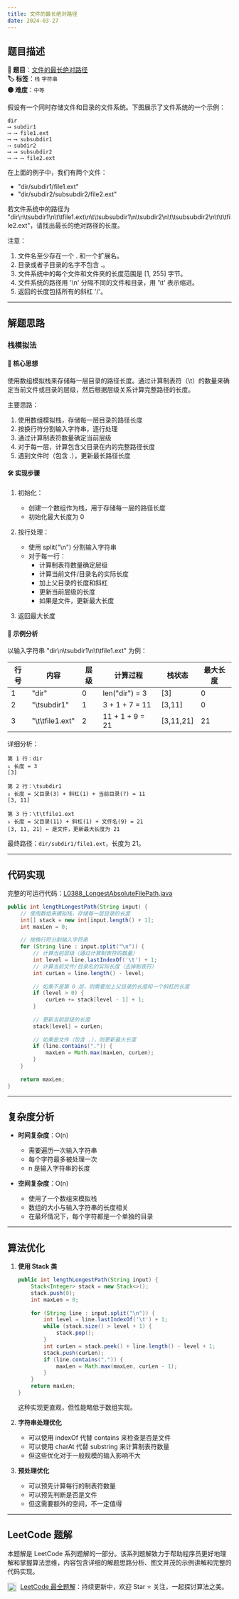 ```yaml
---
title: 文件的最长绝对路径
date: 2024-03-27
---
```


## 题目描述

**🔗 题目**：[文件的最长绝对路径](https://leetcode.cn/problems/longest-absolute-file-path/)  
**🏷️ 标签**：`栈` `字符串`  
**🟡 难度**：`中等`  

假设有一个同时存储文件和目录的文件系统。下图展示了文件系统的一个示例：

```
dir
⟶ subdir1
⟶ ⟶ file1.ext
⟶ ⟶ subsubdir1
⟶ subdir2
⟶ ⟶ subsubdir2
⟶ ⟶ ⟶ file2.ext
```

在上面的例子中，我们有两个文件：
- "dir/subdir1/file1.ext"
- "dir/subdir2/subsubdir2/file2.ext"

若文件系统中的路径为 "dir\n\tsubdir1\n\t\tfile1.ext\n\t\tsubsubdir1\n\tsubdir2\n\t\tsubsubdir2\n\t\t\tfile2.ext"，请找出最长的绝对路径的长度。

注意：
1. 文件名至少存在一个 . 和一个扩展名。
2. 目录或者子目录的名字不包含 .。
3. 文件系统中的每个文件和文件夹的长度范围是 [1, 255] 字节。
4. 文件系统的路径用 '\n' 分隔不同的文件和目录，用 '\t' 表示缩进。
5. 返回的长度包括所有的斜杠 '/'。

---

## 解题思路

### 栈模拟法

#### 📝 核心思想
使用数组模拟栈来存储每一层目录的路径长度。通过计算制表符（\t）的数量来确定当前文件或目录的层级，然后根据层级关系计算完整路径的长度。

主要思路：
1. 使用数组模拟栈，存储每一层目录的路径长度
2. 按换行符分割输入字符串，逐行处理
3. 通过计算制表符数量确定当前层级
4. 对于每一层，计算包含父目录在内的完整路径长度
5. 遇到文件时（包含 .），更新最长路径长度

#### 🛠️ 实现步骤
1. 初始化：
   - 创建一个数组作为栈，用于存储每一层的路径长度
   - 初始化最大长度为 0

2. 按行处理：
   - 使用 split("\n") 分割输入字符串
   - 对于每一行：
     * 计算制表符数量确定层级
     * 计算当前文件/目录名的实际长度
     * 加上父目录的长度和斜杠
     * 更新当前层级的长度
     * 如果是文件，更新最大长度

3. 返回最大长度

#### 🧩 示例分析
以输入字符串 "dir\n\tsubdir1\n\t\tfile1.ext" 为例：

| 行号 | 内容 | 层级 | 计算过程 | 栈状态 | 最大长度 |
|-----|------|------|---------|--------|---------|
| 1 | "dir" | 0 | len("dir") = 3 | [3] | 0 |
| 2 | "\tsubdir1" | 1 | 3 + 1 + 7 = 11 | [3,11] | 0 |
| 3 | "\t\tfile1.ext" | 2 | 11 + 1 + 9 = 21 | [3,11,21] | 21 |

详细分析：
```
第 1 行：dir
↓ 长度 = 3
[3]

第 2 行：\tsubdir1
↓ 长度 = 父目录(3) + 斜杠(1) + 当前目录(7) = 11
[3, 11]

第 3 行：\t\tfile1.ext
↓ 长度 = 父目录(11) + 斜杠(1) + 文件名(9) = 21
[3, 11, 21] ← 是文件，更新最大长度为 21
```

最终路径：`dir/subdir1/file1.ext`，长度为 21。

---

## 代码实现

完整的可运行代码：[L0388_LongestAbsoluteFilePath.java](../src/main/java/L0388_LongestAbsoluteFilePath.java)

```java
public int lengthLongestPath(String input) {
    // 使用数组来模拟栈，存储每一层目录的长度
    int[] stack = new int[input.length() + 1];
    int maxLen = 0;
    
    // 按换行符分割输入字符串
    for (String line : input.split("\n")) {
        // 计算当前层级（通过计算制表符的数量）
        int level = line.lastIndexOf('\t') + 1;
        // 计算当前文件/目录名的实际长度（去掉制表符）
        int curLen = line.length() - level;
        
        // 如果不是第 0 层，则需要加上父目录的长度和一个斜杠的长度
        if (level > 0) {
            curLen += stack[level - 1] + 1;
        }
        
        // 更新当前层级的长度
        stack[level] = curLen;
        
        // 如果是文件（包含 .），则更新最大长度
        if (line.contains(".")) {
            maxLen = Math.max(maxLen, curLen);
        }
    }
    
    return maxLen;
}
```

---

## 复杂度分析

- **时间复杂度**：O(n)
  - 需要遍历一次输入字符串
  - 每个字符最多被处理一次
  - n 是输入字符串的长度

- **空间复杂度**：O(n)
  - 使用了一个数组来模拟栈
  - 数组的大小与输入字符串的长度相关
  - 在最坏情况下，每个字符都是一个单独的目录

---

## 算法优化

1. **使用 Stack 类**
   ```java
   public int lengthLongestPath(String input) {
       Stack<Integer> stack = new Stack<>();
       stack.push(0);
       int maxLen = 0;
       
       for (String line : input.split("\n")) {
           int level = line.lastIndexOf('\t') + 1;
           while (stack.size() > level + 1) {
               stack.pop();
           }
           int curLen = stack.peek() + line.length() - level + 1;
           stack.push(curLen);
           if (line.contains(".")) {
               maxLen = Math.max(maxLen, curLen - 1);
           }
       }
       return maxLen;
   }
   ```
   这种实现更直观，但性能略低于数组实现。

2. **字符串处理优化**
   - 可以使用 indexOf 代替 contains 来检查是否是文件
   - 可以使用 charAt 代替 substring 来计算制表符数量
   - 但这些优化对于一般规模的输入影响不大

3. **预处理优化**
   - 可以预先计算每行的制表符数量
   - 可以预先判断是否是文件
   - 但这需要额外的空间，不一定值得

---

## LeetCode 题解

本题解是 LeetCode 系列题解的一部分。该系列题解致力于帮助程序员更好地理解和掌握算法思维，内容包含详细的解题思路分析、图文并茂的示例讲解和完整的代码实现。

<img src="https://github.githubassets.com/images/modules/logos_page/GitHub-Mark.png" alt="GitHub" width="20" style="vertical-align: middle; margin-right: 5px"> [LeetCode 最全题解](https://github.com/LjyYano/LeetCode)：持续更新中，欢迎 Star ⭐️ 关注，一起探讨算法之美。 